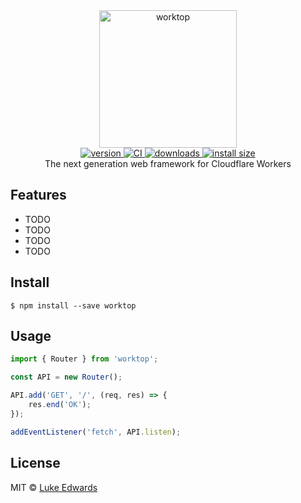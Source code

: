 <div align="center">
  <img src="logo.png" alt="worktop" height="220" />
</div>

<div align="center">
  <a href="https://npmjs.org/package/kleur">
    <img src="https://badgen.now.sh/npm/v/kleur" alt="version" />
  </a>
  <a href="https://github.com/lukeed/kleur/actions?query=workflow%3ACI">
    <img src="https://github.com/lukeed/kleur/workflows/CI/badge.svg?event=push" alt="CI" />
  </a>
  <a href="https://npmjs.org/package/kleur">
    <img src="https://badgen.now.sh/npm/dm/kleur" alt="downloads" />
  </a>
  <a href="https://packagephobia.now.sh/result?p=kleur">
    <img src="https://packagephobia.now.sh/badge?p=kleur" alt="install size" />
  </a>
</div>

<div align="center">The next generation web framework for Cloudflare Workers</div>

## Features

* TODO
* TODO
* TODO
* TODO

## Install

```
$ npm install --save worktop
```

## Usage

```ts
import { Router } from 'worktop';

const API = new Router();

API.add('GET', '/', (req, res) => {
	res.end('OK');
});

addEventListener('fetch', API.listen);
```

## License

MIT © [Luke Edwards](https://lukeed.com)
